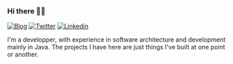 ### Hi there 👋🏻

[![Blog](https://img.shields.io/badge/blog-FFA500?style=for-the-badge&logo=rss&logoColor=white)](https://dmetzler.github.io/)
[![Twitter](https://img.shields.io/badge/Twitter-1DA1F2?style=for-the-badge&logo=twitter&logoColor=white)](https://twitter.com/damienmetzler)
[![Linkedin](https://img.shields.io/badge/LinkedIn-0077B5?style=for-the-badge&logo=linkedin&logoColor=white)](https://www.linkedin.com/in/damienmetzler/)

I'm a developper, with experience in software architecture and development mainly in Java. The projects I have here are just things I've built at one point or another.

